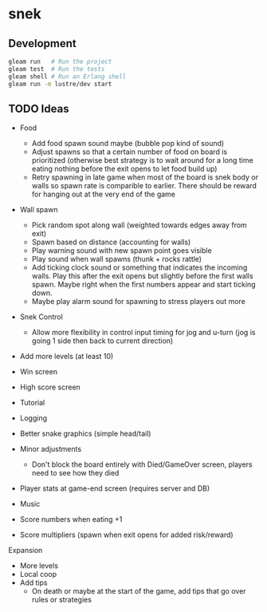 # snek

## Development

```sh
gleam run   # Run the project
gleam test  # Run the tests
gleam shell # Run an Erlang shell
gleam run -m lustre/dev start
```

## TODO Ideas

- Food
  - Add food spawn sound maybe (bubble pop kind of sound)
  - Adjust spawns so that a certain number of food on board is prioritized
    (otherwise best strategy is to wait around for a long time eating nothing
     before the exit opens to let food build up)
  - Retry spawning in late game when most of the board is snek body or walls
    so spawn rate is comparible to earlier.  There should be reward for hanging
    out at the very end of the game

- Wall spawn
  - Pick random spot along wall (weighted towards edges away from exit)
  - Spawn based on distance (accounting for walls)
  - Play warning sound with new spawn point goes visible
  - Play sound when wall spawns (thunk + rocks rattle)
  - Add ticking clock sound or something that indicates the incoming walls.
    Play this after the exit opens but slightly before the first walls spawn.
    Maybe right when the first numbers appear and start ticking down.
  - Maybe play alarm sound for spawning to stress players out more

- Snek Control
  - Allow more flexibility in control input timing for jog and u-turn
    (jog is going 1 side then back to current direction)

- Add more levels (at least 10)

- Win screen
- High score screen
- Tutorial
- Logging
- Better snake graphics (simple head/tail)

- Minor adjustments
  - Don't block the board entirely with Died/GameOver screen, players
    need to see how they died

- Player stats at game-end screen (requires server and DB)

- Music
- Score numbers when eating +1
- Score multipliers (spawn when exit opens for added risk/reward)

Expansion
- More levels
- Local coop
- Add tips
  - On death or maybe at the start of the game, add tips that go over rules or
    strategies

